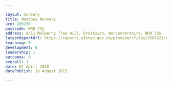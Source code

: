 ```yaml
---

layout: nursery
title: Meadows Nursery
urn: 205230
postcode: WR9 7SS
address: 9/11 Mulberry Tree Hill, Droitwich, Worcestershire, WR9 7SS
latestReportUrl: https://reports.ofsted.gov.uk/provider/files/2507623/urn/205230.pdf
teaching: 0
development: 0
leadership: 1
outcomes: 0
overall: 1
date: 01 April 2018 
datePublish: 18 August 2015

---
```

